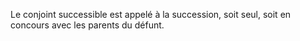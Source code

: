   
 Le conjoint successible est appelé à la succession, soit seul, soit en concours avec les parents du défunt.  

  
